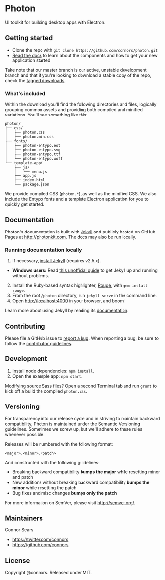 # Photon

UI toolkit for building desktop apps with Electron.

## Getting started

* Clone the repo with `git clone https://github.com/connors/photon.git`
* [Read the docs](http://photonkit.com) to learn about the components and how to get your new application started

Take note that our master branch is our active, unstable development branch and that if you're looking to download a stable copy of the repo, check the [tagged downloads](https://github.com/connors/photon/tags).

### What's included

Within the download you'll find the following directories and files, logically grouping common assets and providing both compiled and minified variations. You'll see something like this:

```
photon/
├── css/
│   ├── photon.css
│   ├── photon.min.css
├── fonts/
│   ├── photon-entypo.eot
│   ├── photon-entypo.svg
│   ├── photon-entypo.ttf
│   └── photon-entypo.woff
└── template-app/
    ├── js/
    │   └── menu.js
    ├── app.js
    ├── index.html
    └── package.json
```

We provide compiled CSS (`photon.*`), as well as the minified CSS. We also include the Entypo fonts and a template Electron application for you to quickly get started.

## Documentation

Photon's documentation is built with [Jekyll](http://jekyllrb.com) and publicly hosted on GitHub Pages at <http://photonkit.com>. The docs may also be run locally.

### Running documentation locally

1. If necessary, [install Jekyll](http://jekyllrb.com/docs/installation) (requires v2.5.x).
  * **Windows users:** Read [this unofficial guide](http://jekyll-windows.juthilo.com/) to get Jekyll up and running without problems.
2. Install the Ruby-based syntax highlighter, [Rouge](https://github.com/jneen/rouge), with `gem install rouge`.
3. From the root `/photon` directory, run `jekyll serve` in the command line.
4. Open <http://localhost:4000> in your browser, and boom!

Learn more about using Jekyll by reading its [documentation](http://jekyllrb.com/docs/home/).

## Contributing

Please file a GitHub issue to [report a bug](https://github.com/connors/photon/issues). When reporting a bug, be sure to follow the [contributor guidelines](https://github.com/connors/photon/blob/master/CONTRIBUTING.md).


## Development

1. Install node dependencies: `npm install`.
2. Open the example app: `npm start`.

Modifying source Sass files? Open a second Terminal tab and run `grunt` to kick off a build the compiled `photon.css`.

## Versioning

For transparency into our release cycle and in striving to maintain backward compatibility, Photon is maintained under the Semantic Versioning guidelines. Sometimes we screw up, but we'll adhere to these rules whenever possible.

Releases will be numbered with the following format:

`<major>.<minor>.<patch>`

And constructed with the following guidelines:

* Breaking backward compatibility **bumps the major** while resetting minor and patch
* New additions without breaking backward compatibility **bumps the minor** while resetting the patch
* Bug fixes and misc changes **bumps only the patch**

For more information on SemVer, please visit <http://semver.org/>.

## Maintainers

Connor Sears

* <https://twitter.com/connors>
* <https://github.com/connors>

## License

Copyright @connors. Released under MIT.
